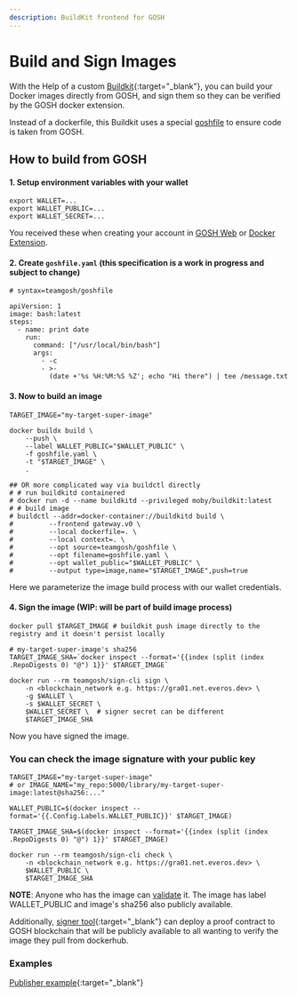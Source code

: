 ```yaml
---
description: BuildKit frontend for GOSH
---
```


# Build and Sign Images

With the Help of a custom [Buildkit](https://github.com/tonlabs/gosh/tree/main/buildkit){:target="_blank"}, you can build your Docker images directly from GOSH, and sign them so they can be verified by the GOSH docker extension.

Instead of a dockerfile, this Buildkit uses a special [goshfile](build-and-sign-images.md#2.-write-goshfile.yaml-this-specification-is-a-work-in-progress-and-subject-to-change) to ensure code is taken from GOSH.

## How to build from GOSH

#### 1. Setup environment variables with your wallet

```
export WALLET=...
export WALLET_PUBLIC=...
export WALLET_SECRET=...
```

You received these when creating your account in [GOSH Web](gosh-web/account.md) or [Docker Extension](docker-extension.md).

#### 2. Create `goshfile.yaml` (this specification is a work in progress and subject to change)

```
# syntax=teamgosh/goshfile

apiVersion: 1
image: bash:latest
steps:
  - name: print date
    run:
      command: ["/usr/local/bin/bash"]
      args:
        - -c
        - >-
          (date +'%s %H:%M:%S %Z'; echo "Hi there") | tee /message.txt
```

#### 3. Now to build an image

```
TARGET_IMAGE="my-target-super-image"

docker buildx build \
    --push \
    --label WALLET_PUBLIC="$WALLET_PUBLIC" \
    -f goshfile.yaml \
    -t "$TARGET_IMAGE" \
    .

## OR more complicated way via buildctl directly
# # run buildkitd containered
# docker run -d --name buildkitd --privileged moby/buildkit:latest
# # build image
# buildctl --addr=docker-container://buildkitd build \
#         --frontend gateway.v0 \
#         --local dockerfile=. \
#         --local context=. \
#         --opt source=teamgosh/goshfile \
#         --opt filename=goshfile.yaml \
#         --opt wallet_public="$WALLET_PUBLIC" \
#         --output type=image,name="$TARGET_IMAGE",push=true
```

Here we parameterize the image build process with our wallet credentials.

#### 4. Sign the image (WIP: will be part of build image process)

```
docker pull $TARGET_IMAGE # buildkit push image directly to the registry and it doesn't persist locally

# my-target-super-image's sha256
TARGET_IMAGE_SHA=`docker inspect --format='{{index (split (index .RepoDigests 0) "@") 1}}' $TARGET_IMAGE`

docker run --rm teamgosh/sign-cli sign \
    -n <blockchain_network e.g. https://gra01.net.everos.dev> \
    -g $WALLET \
    -s $WALLET_SECRET \
    $WALLET_SECRET \  # signer secret can be different
    $TARGET_IMAGE_SHA
```

Now you have signed the image.

### You can check the image signature with your public key

```
TARGET_IMAGE="my-target-super-image"
# or IMAGE_NAME="my_repo:5000/library/my-target-super-image:latest@sha256:..."

WALLET_PUBLIC=$(docker inspect --format='{{.Config.Labels.WALLET_PUBLIC}}' $TARGET_IMAGE)

TARGET_IMAGE_SHA=$(docker inspect --format='{{index (split (index .RepoDigests 0) "@") 1}}' $TARGET_IMAGE)

docker run --rm teamgosh/sign-cli check \
    -n <blockchain_network e.g. https://gra01.net.everos.dev> \
    $WALLET_PUBLIC \
    $TARGET_IMAGE_SHA
```

**NOTE**: Anyone who has the image can [validate](verify-images-in-docker-extension.md) it. The image has label WALLET\_PUBLIC and image's sha256 also publicly available.

Additionally, [signer tool](https://github.com/tonlabs/gosh/tree/main/content-signature){:target="_blank"} can deploy a proof contract to GOSH blockchain that will be publicly available to all wanting to verify the image they pull from dockerhub.

### Examples

[Publisher example](https://github.com/tonlabs/gosh/blob/main/buildkit/examples/publisher){:target="_blank"}
